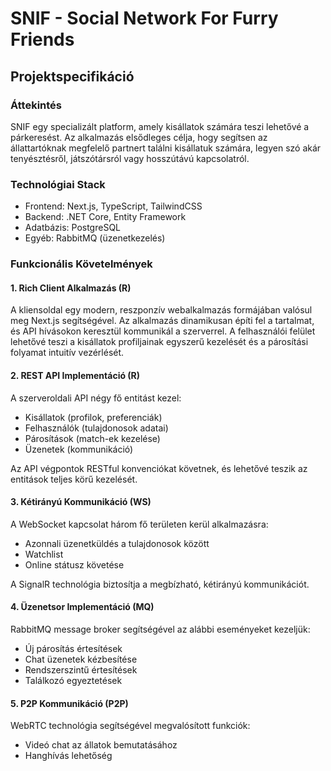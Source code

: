 # SNIF - Social Network For Furry Friends
## Projektspecifikáció

### Áttekintés

SNIF egy specializált platform, amely kisállatok számára teszi lehetővé a párkeresést. Az alkalmazás elsődleges célja, hogy segítsen az állattartóknak megfelelő partnert találni kisállatuk számára, legyen szó akár tenyésztésről, játszótársról vagy hosszútávú kapcsolatról.

### Technológiai Stack

- Frontend: Next.js, TypeScript, TailwindCSS
- Backend: .NET Core, Entity Framework
- Adatbázis: PostgreSQL
- Egyéb: RabbitMQ (üzenetkezelés)

### Funkcionális Követelmények

#### 1. Rich Client Alkalmazás (R)

A kliensoldal egy modern, reszponzív webalkalmazás formájában valósul meg Next.js segítségével. Az alkalmazás dinamikusan építi fel a tartalmat, és API hívásokon keresztül kommunikál a szerverrel. A felhasználói felület lehetővé teszi a kisállatok profiljainak egyszerű kezelését és a párosítási folyamat intuitív vezérlését.

#### 2. REST API Implementáció (R)

A szerveroldali API négy fő entitást kezel:

- Kisállatok (profilok, preferenciák)
- Felhasználók (tulajdonosok adatai)
- Párosítások (match-ek kezelése)
- Üzenetek (kommunikáció)

Az API végpontok RESTful konvenciókat követnek, és lehetővé teszik az entitások teljes körű kezelését.

#### 3. Kétirányú Kommunikáció (WS)

A WebSocket kapcsolat három fő területen kerül alkalmazásra:

- Azonnali üzenetküldés a tulajdonosok között
- Watchlist
- Online státusz követése

A SignalR technológia biztosítja a megbízható, kétirányú kommunikációt.

#### 4. Üzenetsor Implementáció (MQ)

RabbitMQ message broker segítségével az alábbi eseményeket kezeljük:

- Új párosítás értesítések
- Chat üzenetek kézbesítése
- Rendszerszintű értesítések
- Találkozó egyeztetések

#### 5. P2P Kommunikáció (P2P)

WebRTC technológia segítségével megvalósított funkciók:

- Videó chat az állatok bemutatásához
- Hanghívás lehetőség

